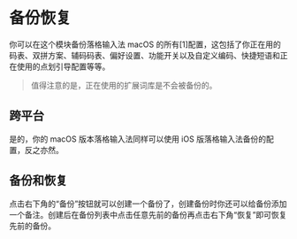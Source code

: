 # 备份恢复

你可以在这个模块备份落格输入法 macOS 的所有\[1\]配置，这包括了你正在用的码表、双拼方案、辅码码表、偏好设置、功能开关以及自定义编码、快捷短语和正在使用的点划引导配置等等。

> 值得注意的是，正在使用的扩展词库是不会被备份的。

## 跨平台

是的，你的 macOS 版本落格输入法同样可以使用 iOS 版落格输入法备份的配置，反之亦然。

## 备份和恢复

点击右下角的“备份”按钮就可以创建一个备份了，创建备份时你还可以给备份添加一个备注。创建后在备份列表中点击任意先前的备份再点击右下角“恢复”即可恢复先前的备份。

